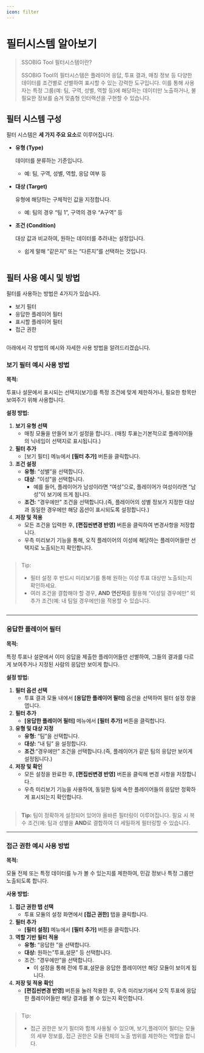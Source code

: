 ```yaml
---
icon: filter
---
```


# 필터시스템 알아보기

> SSOBIG Tool 필터시스템이란?
>
> SSOBIG Tool의 필터시스템은 플레이어 응답, 투표 결과, 매칭 정보 등 다양한 데이터를 조건별로 선별하여 표시할 수 있는 강력한 도구입니다. 이를 통해 사용자는 특정 그룹(예: 팀, 구역, 성별, 역할 등)에 해당하는 데이터만 노출하거나, 불필요한 정보를 숨겨 맞춤형 인터랙션을 구현할 수 있습니다.

## 필터 시스템 구성

필터 시스템은 **세 가지 주요 요소**로 이루어집니다.

*   **유형 (Type)**

    데이터를 분류하는 기준입니다.

    * 예: 팀, 구역, 성별, 역할, 응답 여부 등
*   **대상 (Target)**

    유형에 해당하는 구체적인 값을 지정합니다.

    * 예: 팀의 경우 “팀 1”, 구역의 경우 “A구역” 등
*   **조건 (Condition)**

    대상 값과 비교하여, 원하는 데이터를 추려내는 설정입니다.

    * 쉽게 말해 “같은지” 또는 “다른지”를 선택하는 것입니다.



<figure><img src="../.gitbook/assets/필터 1.png" alt=""><figcaption></figcaption></figure>

## 필터 사용 예시 및 방법

필터를 사용하는 방법은 4가지가 있습니다.

* 보기 필터
* 응답한 플레이어 필터
* 표시할 플레이어 필터
* 접근 권한





<figure><img src="../.gitbook/assets/필터 2.png" alt=""><figcaption></figcaption></figure>



아래에서 각 방법의 예시와 자세한 사용 방법을 알려드리겠습니다.





### 보기 필터 예시 사용 방법

**목적:**

투표나 설문에서 표시되는 선택지(보기)를 특정 조건에 맞게 제한하거나, 필요한 항목만 보여주기 위해 사용합니다.

**설정 방법:**

1. **보기 유형 선택**
   * 매칭 모듈을 만들어 보기 설정을 합니다.. (매칭 투표는기본적으로 플레이어들의 닉네임이 선택지로 표시됩니다.)
2. **필터 추가**
   * \[보기 필터] 메뉴에서 **\[필터 추가]** 버튼을 클릭합니다.
3. **조건 설정**
   * **유형:** “성별”을 선택합니다.
   * **대상**: “이성”을 선택합니다.
     * 예를 들어, 플레이어가 남성이라면 “여성”으로, 플레이어가 여성이라면 “남성”이 보기에 뜨게 됩니다.
   * **조건:** “경우에만” 조건을 선택합니다.(즉, 플레이어의 성별 정보가 지정한 대상과 동일한 경우에만 해당 옵션이 표시되도록 설정합니다.)
4. **저장 및 적용**
   * 모든 조건을 입력한 후, **\[편집씬변경 반영]** 버튼을 클릭하여 변경사항을 저장합니다.
   * 우측 미리보기 기능을 통해, 오직 플레이어의 이성에 해당하는 플레이어들만 선택지로 노출되는지 확인합니다.



<figure><img src="../.gitbook/assets/필터 3.png" alt=""><figcaption></figcaption></figure>



> Tip:
>
> * 필터 설정 후 반드시 미리보기를 통해 원하는 이성 투표 대상만 노출되는지 확인하세요.
> * 여러 조건을 결합해야 할 경우, **AND 연산자**를 활용해 “이성일 경우에만” 외 추가 조건(예: 내 팀일 경우에만)을 적용할 수 있습니다.



<figure><img src="../.gitbook/assets/필터 4.png" alt=""><figcaption></figcaption></figure>

***

### 응답한 플레이어 필터

**목적:**

특정 투표나 설문에서 이미 응답을 제출한 플레이어들만 선별하여, 그들의 결과를 다르게 보여주거나 지정된 사람의 응답만 보이게 합니다.

**설정 방법:**

1. **필터 옵션 선택**
   * 투표 결과 모듈 내에서 **\[응답한 플레이어 필터]** 옵션을 선택하여 필터 설정 창을 엽니다.
2. **필터 추가**
   * **\[응답한 플레이어 필터]** 메뉴에서 **\[필터 추가]** 버튼을 클릭합니다.
3. **유형 및 대상 지정**
   * **유형:** “팀”을 선택합니다.
   * **대상:** “내 팀” 을 설정합니다.
   * **조건**:“경우에만” 조건을 선택합니다.(즉, 플레이어가 같은 팀의 응답만 보이게 설정됩니다.)
4. **저장 및 확인**
   * 모든 설정을 완료한 후, **\[편집씬변경 반영]** 버튼을 클릭해 변경 사항을 저장합니다.
   * 우측 미리보기 기능을 사용하여, 동일한 팀에 속한 플레이어들의 응답만 정확하게 표시되는지 확인합니다.



<figure><img src="../.gitbook/assets/필터 5.png" alt=""><figcaption></figcaption></figure>







> **Tip:** 팀이 정확하게 설정되어 있어야 올바른 필터링이 이루어집니다. 필요 시 복수 조건(예: 팀과 성별을 **AND**로 결합하여 더 세밀하게 필터링할 수 있습니다.





***





### 접근 권한 예시 사용 방법

**목적:**

모듈 전체 또는 특정 데이터를 누가 볼 수 있는지를 제한하여, 민감 정보나 특정 그룹만 노출되도록 합니다.

**사용 방법:**

1. **접근 권한 탭 선택**
   * 투표 모듈의 설정 화면에서 **\[접근 권한]** 탭을 클릭합니다.
2. **필터 추가**
   * **\[필터 설정]** 메뉴에서 **\[필터 추가]** 버튼을 클릭합니다.
3. **역할 기반 필터 적용**
   * **유형:** “응답한 ”을 선택합니다.
   * **대상:** 원하는”투표,설문” 등 선택합니다.
   * 조건: “경우에만”을 선택합니다.
     * 이 설정을 통해 전에 투표,설문을 응답한 플레이어만 해당 모듈이 보이게 됩니다.
4. **저장 및 적용 확인**
   * **\[편집씬변경 반영]** 버튼을 눌러 적용한 후, 우측 미리보기에서 오직 투표에 응답한 플레이어들만 해당 결과를 볼 수 있는지 확인합니다.





<figure><img src="../.gitbook/assets/필터 6.png" alt=""><figcaption></figcaption></figure>

> Tip:
>
> * 접근 권한은 보기 필터와 함께 사용될 수 있으며, 보기,플레이어 필터는 모듈의 세부 정보를, 접근 권한은 모듈 전체의 노출 범위를 제한하는 역할을 합니다.



